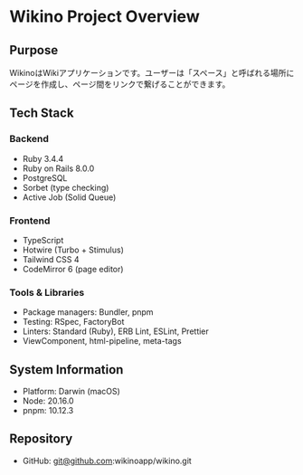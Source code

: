 # Wikino Project Overview

## Purpose

WikinoはWikiアプリケーションです。ユーザーは「スペース」と呼ばれる場所にページを作成し、ページ間をリンクで繋げることができます。

## Tech Stack

### Backend

- Ruby 3.4.4
- Ruby on Rails 8.0.0
- PostgreSQL
- Sorbet (type checking)
- Active Job (Solid Queue)

### Frontend

- TypeScript
- Hotwire (Turbo + Stimulus)
- Tailwind CSS 4
- CodeMirror 6 (page editor)

### Tools & Libraries

- Package managers: Bundler, pnpm
- Testing: RSpec, FactoryBot
- Linters: Standard (Ruby), ERB Lint, ESLint, Prettier
- ViewComponent, html-pipeline, meta-tags

## System Information

- Platform: Darwin (macOS)
- Node: 20.16.0
- pnpm: 10.12.3

## Repository

- GitHub: git@github.com:wikinoapp/wikino.git
